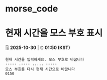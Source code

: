# morse_code
# 현재 시간을 모스 부호 표시
<!-- MORSE_TIME_START -->
🗓️ **2025-10-30** | ⏰ **01:50 (KST)**

```
현재 시간을 입력하세요. 모스 부호로 바꿉니다
----- .---- ..... -----
모스 부호를 다시 현재 시간으로 바꿉니다
0150
```
<!-- MORSE_TIME_END -->
